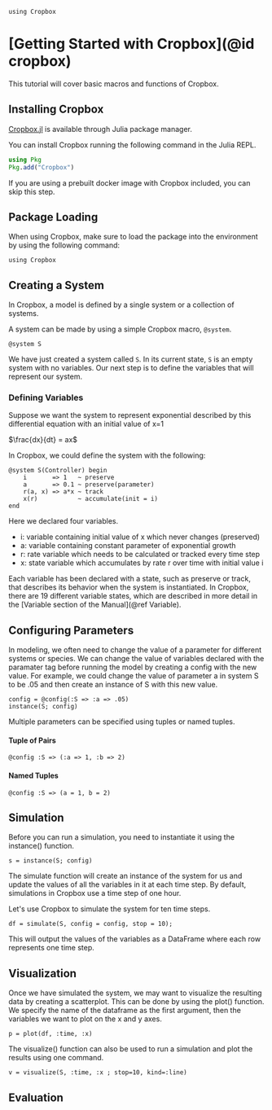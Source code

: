 ```@setup Cropbox
using Cropbox
```

# [Getting Started with Cropbox](@id cropbox)

This tutorial will cover basic macros and functions of Cropbox.

## Installing Cropbox

[Cropbox.jl](https://github.com/cropbox/Cropbox.jl) is available through Julia package manager.

You can install Cropbox running the following command in the Julia REPL.

```julia
using Pkg
Pkg.add("Cropbox")
```

If you are using a prebuilt docker image with Cropbox included, you can skip this step.

## Package Loading

When using Cropbox, make sure to load the package into the environment by using the following command:

```
using Cropbox
```

## Creating a System

In Cropbox, a model is defined by a single system or a collection of systems.

A system can be made by using a simple Cropbox macro, `@system`.

```
@system S
```

We have just created a system called `S`. In its current state, `S` is an empty system with no variables. Our next step is to define the variables that will represent our system.

### Defining Variables
Suppose we want the system to represent exponential described by this differential equation with an initial value of x=1

$\frac{dx}{dt} = ax$

In Cropbox, we could define the system with the following:
```
@system S(Controller) begin
    i       => 1   ~ preserve
    a       => 0.1 ~ preserve(parameter)
    r(a, x) => a*x ~ track
    x(r)           ~ accumulate(init = i)
end
```
Here we declared four variables.

- i: variable containing initial value of x which never changes (preserved)
- a: variable containing constant parameter of exponential growth
- r: rate variable which needs to be calculated or tracked every time step
- x: state variable which accumulates by rate r over time with initial value i

Each variable has been declared with a state, such as preserve or track, that describes its behavior when the system is instantiated. In Cropbox, there are 19 different variable states, which are described in more detail in the [Variable section of the Manual](@ref Variable). 

## Configuring Parameters
In modeling, we often need to change the value of a parameter for different systems or species. We can change the value of variables declared with the paramater tag before running the model by creating a config with the new value. For example, we could change the value of parameter a in system S to be .05 and then create an instance of S with this new value.  

```
config = @config(:S => :a => .05)
instance(S; config)
```
Multiple parameters can be specified using tuples or named tuples. 
#### Tuple of Pairs
```
@config :S => (:a => 1, :b => 2)
```
#### Named Tuples 
```
@config :S => (a = 1, b = 2)
```
## Simulation
Before you can run a simulation, you need to instantiate it using the instance() function. 
```
s = instance(S; config)
```
The simulate function will create an instance of the system for us and update the values of all the variables in it at each time step. By default, simulations in Cropbox use a time step of one hour. 

Let's use Cropbox to simulate the system for ten time steps.
```
df = simulate(S, config = config, stop = 10);
```
This will output the values of the variables as a DataFrame where each row represents one time step. 

## Visualization
Once we have simulated the system, we may want to visualize the resulting data by creating a scatterplot. This can be done by using the plot() function. We specify the name of the dataframe as the first argument, then the variables we want to plot on the x and y axes. 
```
p = plot(df, :time, :x)
```
The visualize() function can also be used to run a simulation and plot the results using one command. 
```
v = visualize(S, :time, :x ; stop=10, kind=:line)
```

## Evaluation



